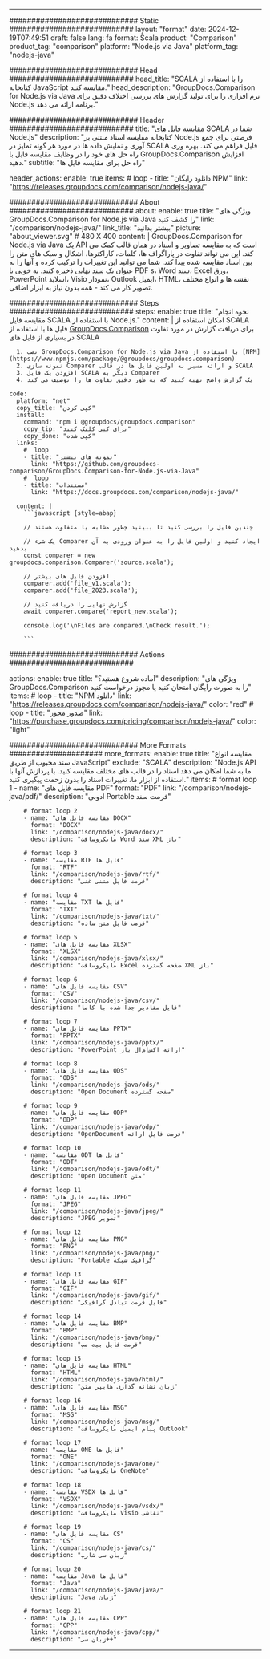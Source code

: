 
---
############################# Static ############################
layout: "format"
date:  2024-12-19T07:49:51
draft: false
lang: fa
format: Scala
product: "Comparison"
product_tag: "comparison"
platform: "Node.js via Java"
platform_tag: "nodejs-java"

############################# Head ############################
head_title: "SCALA را با استفاده از کتابخانه JavaScript مقایسه کنید."
head_description: "GroupDocs.Comparison for Node.js via Java نرم افزاری را برای تولید گزارش های بررسی اختلاف دقیق برای Node.js برنامه ارائه می دهد."

############################# Header ############################
title: "مقایسه فایل های SCALA شما در Node.js" 
description: "کتابخانه مقایسه اسناد مبتنی بر Node.js فرصتی برای جمع آوری و نمایش داده ها در مورد هر گونه تمایز در SCALA فایل فراهم می کند. بهره وری راه حل های خود را در وظایف مقایسه فایل با GroupDocs.Comparison افزایش دهید."
subtitle: "راه حل برای مقایسه فایل ها" 

header_actions:
  enable: true
  items:
    #  loop
    - title: "دانلود رایگان NPM"
      link: "https://releases.groupdocs.com/comparison/nodejs-java/"
      
############################# About ############################
about:
    enable: true
    title: "ویژگی های GroupDocs.Comparison for Node.js via Java را کشف کنید"
    link: "/comparison/nodejs-java/"
    link_title: "بیشتر بدانید"
    picture: "about_viewer.svg" # 480 X 400
    content: |
       GroupDocs.Comparison for Node.js via Java یک API است که به مقایسه تصاویر و اسناد در همان قالب کمک می کند. این می تواند تفاوت در پاراگراف ها، کلمات، کاراکترها، اشکال و سبک های متن را بین اسناد مقایسه شده پیدا کند. شما می توانید این تغییرات را ترکیب کرده و آنها را به عنوان یک سند نهایی ذخیره کنید. به خوبی با PDF s، Word سند، Excel ورق، PowerPoint اسلاید، Visio نمودار، Outlook ایمیل، HTML، نقشه ها و انواع مختلف تصویر کار می کند - همه بدون نیاز به ابزار اضافی.

############################# Steps ############################
steps:
    enable: true
    title: "نحوه انجام مقایسه فایل SCALA با استفاده از Node.js."
    content: |
      امکان استفاده از SCALA فایل ها با استفاده از [GroupDocs.Comparison](https://products.groupdocs.com/comparison/nodejs-java/) برای دریافت گزارش در مورد تفاوت در بسیاری از فایل های SCALA
      
      1. نصب GroupDocs.Comparison for Node.js via Java با استفاده از [NPM](https://www.npmjs.com/package/@groupdocs/groupdocs.comparison)
      2. نمونه سازی Comparer و ارائه مسیر به اولین فایل ها در قالب SCALA
      3. افزودن یک فایل SCALA دیگر به Comparer
      4. یک گزارش واضح تهیه کنید که به طور دقیق تفاوت ها را توصیف می کند
   
    code:
      platform: "net"
      copy_title: "کپی کردن"
      install:
        command: "npm i @groupdocs/groupdocs.comparison"
        copy_tip: "برای کپی کلیک کنید"
        copy_done: "کپی شده"
      links:
        #  loop
        - title: "نمونه های بیشتر"
          link: "https://github.com/groupdocs-comparison/GroupDocs.Comparison-for-Node.js-via-Java"
        #  loop
        - title: "مستندات"
          link: "https://docs.groupdocs.com/comparison/nodejs-java/"
          
      content: |
        ```javascript {style=abap}

        // چندین فایل را بررسی کنید تا ببینید چطور مشابه یا متفاوت هستند

        // یک شیء Comparer ایجاد کنید و اولین فایل را به عنوان ورودی به آن بدهید
        const comparer = new groupdocs.comparison.Comparer('source.scala');

        // افزودن فایل های بیشتر
        comparer.add('file_v1.scala');
        comparer.add('file_2023.scala');

        // گزارش نهایی را دریافت کنید
        await comparer.compare('report_new.scala');

        console.log('\nFiles are compared.\nCheck result.');

        ```            

############################# Actions ############################

actions:
  enable: true
  title: "آماده شروع هستید؟"
  description: "ویژگی های GroupDocs.Comparison را به صورت رایگان امتحان کنید یا مجوز درخواست کنید"
  items:
    #  loop
    - title: "NPM دانلود"
      link: "https://releases.groupdocs.com/comparison/nodejs-java/"
      color: "red"
        #  loop
    - title: "صدور مجوز"
      link: "https://purchase.groupdocs.com/pricing/comparison/nodejs-java/"
      color: "light"


############################# More Formats #####################
more_formats:
    enable: true
    title: "مقایسه انواع سند محبوب از طریق JavaScript"
    exclude: "SCALA"
    description: "Node.js API ما به شما امکان می دهد اسناد را در قالب های مختلف مقایسه کنید. با پردازش آنها با استفاده از ابزار ما، تغییرات اسناد را بدون زحمت پیگیری کنید."
    items: 
        # format loop 1
        - name: "مقایسه فایل های PDF"
          format: "PDF"
          link: "/comparison/nodejs-java/pdf/"
          description: "ادوبی Portable فرمت سند"

        # format loop 2
        - name: "مقایسه فایل های DOCX"
          format: "DOCX"
          link: "/comparison/nodejs-java/docx/"
          description: "مایکروسافت Word سند XML باز"

        # format loop 3
        - name: "مقایسه RTF فایل ها"
          format: "RTF"
          link: "/comparison/nodejs-java/rtf/"
          description: "فرمت فایل متنی غنی"

        # format loop 4
        - name: "مقایسه TXT فایل ها"
          format: "TXT"
          link: "/comparison/nodejs-java/txt/"
          description: "فرمت فایل متن ساده"

        # format loop 5
        - name: "مقایسه فایل های XLSX"
          format: "XLSX"
          link: "/comparison/nodejs-java/xlsx/"
          description: "مایکروسافت Excel صفحه گسترده XML باز"

        # format loop 6
        - name: "مقایسه فایل های CSV"
          format: "CSV"
          link: "/comparison/nodejs-java/csv/"
          description: "فایل مقادیر جدا شده با کاما"

        # format loop 7
        - name: "مقایسه فایل های PPTX"
          format: "PPTX"
          link: "/comparison/nodejs-java/pptx/"
          description: "PowerPoint ارائه اکس‌ام‌ال باز"

        # format loop 8
        - name: "مقایسه فایل های ODS"
          format: "ODS"
          link: "/comparison/nodejs-java/ods/"
          description: "Open Document صفحه گسترده"

        # format loop 9
        - name: "مقایسه فایل های ODP"
          format: "ODP"
          link: "/comparison/nodejs-java/odp/"
          description: "OpenDocument فرمت فایل ارائه"

        # format loop 10
        - name: "مقایسه ODT فایل ها"
          format: "ODT"
          link: "/comparison/nodejs-java/odt/"
          description: "Open Document متن"

        # format loop 11
        - name: "مقایسه فایل های JPEG"
          format: "JPEG"
          link: "/comparison/nodejs-java/jpeg/"
          description: "JPEG تصویر"

        # format loop 12
        - name: "مقایسه فایل های PNG"
          format: "PNG"
          link: "/comparison/nodejs-java/png/"
          description: "Portable گرافیک شبکه"

        # format loop 13
        - name: "مقایسه فایل های GIF"
          format: "GIF"
          link: "/comparison/nodejs-java/gif/"
          description: "فایل فرمت تبادل گرافیکی"

        # format loop 14
        - name: "مقایسه فایل های BMP"
          format: "BMP"
          link: "/comparison/nodejs-java/bmp/"
          description: "فرمت فایل بیت مپ"

        # format loop 15
        - name: "مقایسه فایل های HTML"
          format: "HTML"
          link: "/comparison/nodejs-java/html/"
          description: "زبان نشانه گذاری هایپر متن"

        # format loop 16
        - name: "مقایسه فایل های MSG"
          format: "MSG"
          link: "/comparison/nodejs-java/msg/"
          description: "پیام ایمیل مایکروسافت Outlook"

        # format loop 17
        - name: "مقایسه ONE فایل ها"
          format: "ONE"
          link: "/comparison/nodejs-java/one/"
          description: "مایکروسافت OneNote"

        # format loop 18
        - name: "مقایسه VSDX فایل ها"
          format: "VSDX"
          link: "/comparison/nodejs-java/vsdx/"
          description: "مایکروسافت Visio نقاشی"

        # format loop 19
        - name: "مقایسه فایل های CS"
          format: "CS"
          link: "/comparison/nodejs-java/cs/"
          description: "زبان سی شارپ"

        # format loop 20
        - name: "مقایسه Java فایل ها"
          format: "Java"
          link: "/comparison/nodejs-java/java/"
          description: "Java زبان"
          
        # format loop 21
        - name: "مقایسه فایل های CPP"
          format: "CPP"
          link: "/comparison/nodejs-java/cpp/"
          description: "زبان سی++"
---